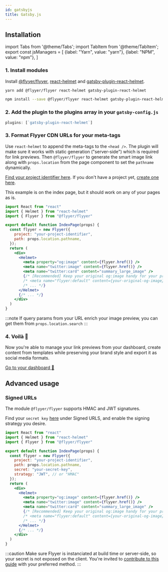 ```yaml
---
id: gatsbyjs
title: Gatsby.js
---
```


<!-- TODO -->
<!-- > Repository: https://github.com/useflyyer/integration-examples/tree/main/examples/gatsby -->

<!-- Please refer to [this guide](https://www.gatsbyjs.com/docs/add-seo-component/) first to understand how to handle **meta-tags** for SEO. -->

## Installation

<!-- MDX variables -->
import Tabs from '@theme/Tabs';
import TabItem from '@theme/TabItem';
export const jsManagers = [
  {label: "Yarn", value: "yarn"},
  {label: "NPM", value: "npm"},
]

### 1. Install modules

Install [@flyyer/flyyer](./flyyer-js.md), [react-helmet](https://github.com/nfl/react-helmet) and [gatsby-plugin-react-helmet](https://www.gatsbyjs.com/plugins/gatsby-plugin-react-helmet/).

<Tabs groupId="js-manager" defaultValue="yarn" values={jsManagers}>
<TabItem value="yarn">

```bash title="Terminal.app"
yarn add @flyyer/flyyer react-helmet gatsby-plugin-react-helmet
```

</TabItem>

<TabItem value="npm">

```bash title="Terminal.app"
npm install --save @flyyer/flyyer react-helmet gatsby-plugin-react-helmet
```

</TabItem>
</Tabs>

### 2. Add the plugin to the plugins array in your `gatsby-config.js`

```js title="gatsby-config.js"
plugins: [`gatsby-plugin-react-helmet`]
```

### 3. Format Flyyer CDN URLs for your meta-tags

Use `react-helmet` to append the meta-tags to the `<head />`. The plugin will make sure it works with static generation ("server-side") which is required for link previews. Then `@flyyer/flyyer` to generate the smart image link along with `props.location` from the page component to set the `pathname` dynamically.

[Find your project identifier here](https://flyyer.io/dashboard/_/projects/_/integrate?ref=docs). If you don't have a project yet, [create one here](https://flyyer.io/get-started?ref=docs).

This example is on the index page, but it should work on any of your pages as is.

```jsx title="pages/index.js" {3,6-9,12-15,17,19}
import React from "react"
import { Helmet } from "react-helmet"
import { Flyyer } from "@flyyer/flyyer"

export default function IndexPage(props) {
  const flyyer = new Flyyer({
    project: "your-project-identifier",
    path: props.location.pathname,
  });
  return (
    <div>
      <Helmet>
        <meta property="og:image" content={flyyer.href()} />
        <meta name="twitter:image" content={flyyer.href()} />
        <meta name="twitter:card" content="summary_large_image" />
        {/* [Recommended] Keep your original og:image handy for your project */
        /* <meta name="flyyer:default" content={your-original-og-image} /> */
        /* ... */}
      </Helmet>
      {/* ... */}
    </div>
  )
}
```

:::note
If query params from your URL enrich your image preview, you can get them from `props.location.search`
:::

### 4. Voilà 🎉

Now you're able to manage your link previews from your dashboard, create content from templates while preserving your brand style and export it as social media formats.

[Go to your dashboard 🚀](https://flyyer.io/dashboard/_/projects/_/)

## Advanced usage

### Signed URLs

The module `@flyyer/flyyer` supports HMAC and JWT signatures.

Find your `secret key` [here](https://www.flyyer.io/dashboard/_/projects/_/advanced) under Signed URLS, and enable the signing strategy you desire.

```jsx title="pages/index.js" {3,9-10}
import React from "react"
import { Helmet } from "react-helmet"
import { Flyyer } from "@flyyer/flyyer"

export default function IndexPage(props) {
  const flyyer = new Flyyer({
    project: "your-project-identifier",
    path: props.location.pathname,
    secret: "your-secret-key",
    strategy: "JWT", // or "HMAC"
  });
  return (
    <div>
      <Helmet>
        <meta property="og:image" content={flyyer.href()} />
        <meta name="twitter:image" content={flyyer.href()} />
        <meta name="twitter:card" content="summary_large_image" />
        {/* [Recommended] Keep your original og:image handy for your project */
        /* <meta name="flyyer:default" content={your-original-og-image} /> */
        /* ... */}
      </Helmet>
      {/* ... */}
    </div>
  )
}
```

:::caution
Make sure Flyyer is instanciated at build time or server-side, so your secret is not exposed on the client. You're invited to [contribute to this guide](https://github.com/useflyyer/flyyer-docs/edit/main/guides/javascript/gatsbyjs.md) with your preferred method.
:::
